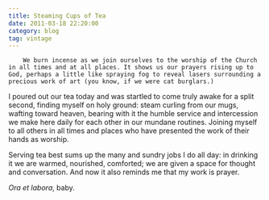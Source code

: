 ```yaml
---
title: Steaming Cups of Tea
date: 2011-03-18 22:20:00
category: blog
tag: vintage
---
```

        We burn incense as we join ourselves to the worship of the Church in all times and at all places. It shows us our prayers rising up to God, perhaps a little like spraying fog to reveal lasers surrounding a precious work of art (you know, if we were cat burglars.)

I poured out our tea today and was startled to come truly awake for a split second, finding myself on holy ground: steam curling from our mugs, wafting toward heaven, bearing with it the humble service and intercession we make here daily for each other in our mundane routines. Joining myself to all others in all times and places who have presented the work of their hands as worship.

Serving tea best sums up the many and sundry jobs I do all day: in drinking it we are warmed, nourished, comforted; we are given a space for thought and conversation. And now it also reminds me that my work is prayer. 

_Ora et labora_, baby.